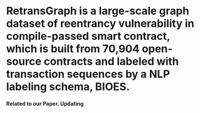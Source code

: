 # RetransGraph is  a large-scale graph dataset of reentrancy vulnerability in compile-passed smart contract, which is built from 70,904 open-source contracts and labeled with transaction sequences by a NLP labeling schema, BIOES. 

#### Related to our Paper. Updating
